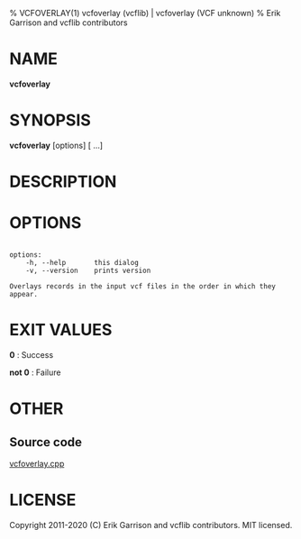 % VCFOVERLAY(1) vcfoverlay (vcflib) | vcfoverlay (VCF unknown)
% Erik Garrison and vcflib contributors

# NAME

**vcfoverlay**

# SYNOPSIS

**vcfoverlay** [options] [<vcf file> ...]

# DESCRIPTION





# OPTIONS

```

options:
    -h, --help       this dialog
    -v, --version    prints version

Overlays records in the input vcf files in the order in which they appear.

```





# EXIT VALUES

**0**
: Success

**not 0**
: Failure

# OTHER

## Source code

[vcfoverlay.cpp](https://github.com/vcflib/vcflib/blob/master/src/vcfoverlay.cpp)

# LICENSE

Copyright 2011-2020 (C) Erik Garrison and vcflib contributors. MIT licensed.

<!--
  Created with ./scripts/bin2md.rb scripts/bin2md-template.erb
-->
